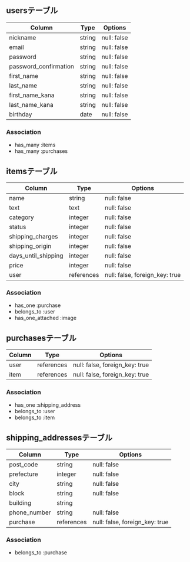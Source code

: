 ## usersテーブル

| Column                 | Type       | Options     |
| ---------------------- | ---------- | ----------- |
| nickname               | string     | null: false |
| email                  | string     | null: false |
| password               | string     | null: false |
| password_confirmation  | string     | null: false |
| first_name             | string     | null: false |
| last_name              | string     | null: false |
| first_name_kana        | string     | null: false |
| last_name_kana         | string     | null: false |
| birthday               | date       | null: false |

### Association
- has_many :items
- has_many :purchases

## itemsテーブル

| Column               | Type       | Options                        |
| -------------------- | ---------- | ------------------------------ |
| name                 | string     | null: false                    |
| text                 | text       | null: false                    |
| category             | integer    | null: false                    |
| status               | integer    | null: false                    |
| shipping_charges     | integer    | null: false                    |
| shipping_origin      | integer    | null: false                    |
| days_until_shipping  | integer    | null: false                    |
| price                | integer    | null: false                    |
| user                 | references | null: false, foreign_key: true |

### Association
- has_one :purchase
- belongs_to :user
- has_one_attached :image

## purchasesテーブル

| Column   | Type       | Options                        |
| -------- | ---------- | ------------------------------ |
| user     | references | null: false, foreign_key: true |
| item     | references | null: false, foreign_key: true |

### Association
- has_one :shipping_address
- belongs_to :user
- belongs_to :item

## shipping_addressesテーブル

| Column        | Type       | Options                        |
| ------------- | ---------- | ------------------------------ |
| post_code     | string     | null: false                    |
| prefecture    | integer    | null: false                    |
| city          | string     | null: false                    |
| block         | string     | null: false                    |
| building      | string     |                                |
| phone_number  | string     | null: false                    |
| purchase      | references | null: false, foreign_key: true |

### Association
- belongs_to :purchase

